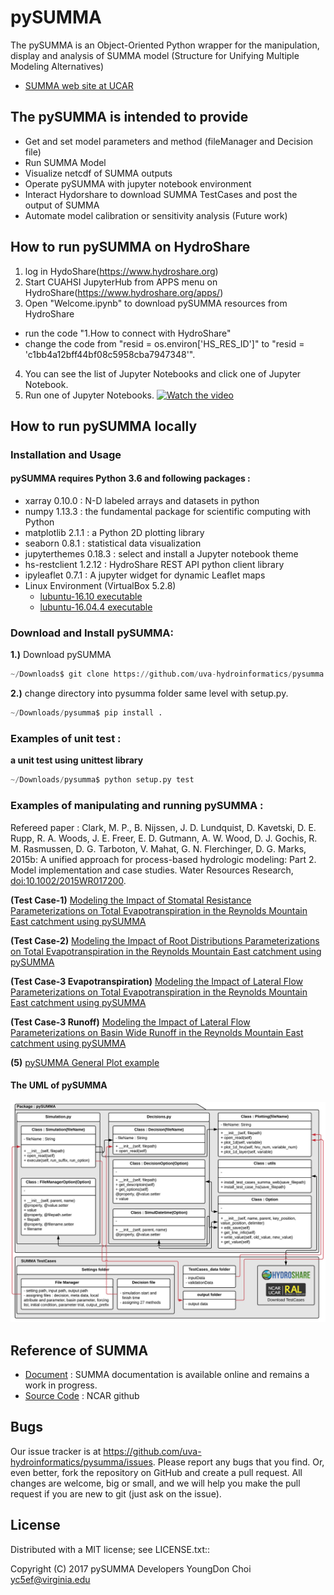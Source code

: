 # pySUMMA                                        

The pySUMMA is an Object-Oriented Python wrapper for the manipulation, display and analysis of 
SUMMA model (Structure for Unifying Multiple Modeling Alternatives)
* [SUMMA web site at UCAR ](https://www.rap.ucar.edu/projects/summa)

## The pySUMMA is intended to provide

 - Get and set model parameters and method (fileManager and Decision file) 
 - Run SUMMA Model 
 - Visualize netcdf of SUMMA outputs
 - Operate pySUMMA with jupyter notebook environment 
 - Interact Hydorshare to download SUMMA TestCases and post the output of SUMMA 
 - Automate model calibration or sensitivity analysis (Future work)

## How to run pySUMMA on HydroShare
 1) log in HydoShare(https://www.hydroshare.org)
 2) Start CUAHSI JupyterHub from APPS menu on HydroShare(https://www.hydroshare.org/apps/)
 3) Open "Welcome.ipynb" to download pySUMMA resources from HydroShare
  - run the code "1.How to connect with HydroShare"
  - change the code from "resid = os.environ['HS_RES_ID']" to "resid = 'c1bb4a12bff44bf08c5958cba7947348'". 
 4) You can see the list of Jupyter Notebooks and click one of Jupyter Notebook.
 5) Run one of Jupyter Notebooks.
 [![Watch the video](https://i.imgur.com/vKb2F1B.png)](https://www.youtube.com/watch?v=pL-LNd474Tw)
  
## How to run pySUMMA locally 
 
### Installation and Usage

#### pySUMMA requires Python 3.6 and following packages :

 - xarray 0.10.0 : N-D labeled arrays and datasets in python
 - numpy 1.13.3 : the fundamental package for scientific computing with Python
 - matplotlib 2.1.1 : a Python 2D plotting library 
 - seaborn 0.8.1 : statistical data visualization 
 - jupyterthemes 0.18.3 : select and install a Jupyter notebook theme
 - hs-restclient 1.2.12 : HydroShare REST API python client library
 - ipyleaflet 0.7.1 : A jupyter widget for dynamic Leaflet maps 
 - Linux Environment (VirtualBox 5.2.8)
   - [lubuntu-16.10 executable](https://www.hydroshare.org/resource/a5dbd5b198c9468387f59f3fefc11e22/)
   - [lubuntu-16.04.4 executable](https://www.hydroshare.org/resource/041671fbc8a544cd8a979af6c2227f92/)        

### Download and Install pySUMMA:

**1.)**  Download pySUMMA
```python
~/Downloads$ git clone https://github.com/uva-hydroinformatics/pysumma.git
```
        
**2.)**  change directory into pysumma folder same level with setup.py.
```python
~/Downloads/pysumma$ pip install .
```

### Examples of unit test :

**a unit test using unittest library**  

```python
~/Downloads/pysumma$ python setup.py test
```
### Examples of manipulating and running pySUMMA :

Refereed paper : Clark, M. P., B. Nijssen, J. D. Lundquist, D. Kavetski, D. E. Rupp, R. A. Woods, 
J. E. Freer, E. D. Gutmann, A. W. Wood, D. J. Gochis, R. M. Rasmussen, D. G. Tarboton, V. Mahat, 
G. N. Flerchinger, D. G. Marks, 2015b: A unified approach for process-based hydrologic modeling: 
Part 2. Model implementation and case studies. Water Resources Research, 
[doi:10.1002/2015WR017200](https://agupubs.onlinelibrary.wiley.com/doi/abs/10.1002/2015WR017200).

**(Test Case-1)** [Modeling the Impact of Stomatal Resistance Parameterizations on Total Evapotranspiration 
         in the Reynolds Mountain East catchment using pySUMMA](notebooks/pySUMMA_Test_Case_1.ipynb) 

**(Test Case-2)** [Modeling the Impact of Root Distributions Parameterizations on Total Evapotranspiration 
         in the Reynolds Mountain East catchment using pySUMMA](notebooks/pySUMMA_Test_Case_2.ipynb)

**(Test Case-3 Evapotranspiration)** [Modeling the Impact of Lateral Flow Parameterizations on Total Evapotranspiration
         in the Reynolds Mountain East catchment using pySUMMA](notebooks/pySUMMA_Test_Case_3_Evapotranspiration.ipynb)

**(Test Case-3 Runoff)** [Modeling the Impact of Lateral Flow Parameterizations on Basin Wide Runoff in the Reynolds 
         Mountain East catchment using pySUMMA](notebooks/pySUMMA_Test_Case_3_Runoff.ipynb)

**(5)** [pySUMMA General Plot example](notebooks/pySUMMA_General_Plot_Example.ipynb)

#### The UML of pySUMMA
![Image of UML](pySUMMA_UML.jpg)

## Reference of SUMMA

 - [Document](http://summa.readthedocs.io/en/latest/) : SUMMA documentation is available online and remains a work in progress.
 - [Source Code](https://github.com/NCAR/summa) : NCAR github
 
## Bugs
  Our issue tracker is at https://github.com/uva-hydroinformatics/pysumma/issues.
  Please report any bugs that you find.  Or, even better, fork the repository on
  GitHub and create a pull request.  All changes are welcome, big or small, and we
  will help you make the pull request if you are new to git
  (just ask on the issue).

## License
  Distributed with a MIT license; see LICENSE.txt::

  Copyright (C) 2017 pySUMMA Developers
  YoungDon Choi <yc5ef@virginia.edu>
